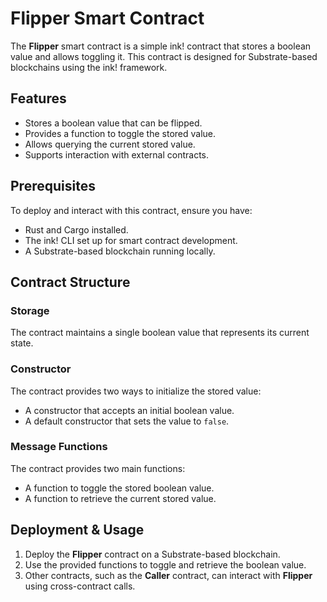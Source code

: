 # Flipper Smart Contract

The **Flipper** smart contract is a simple ink! contract that stores a boolean value and allows toggling it. This contract is designed for Substrate-based blockchains using the ink! framework.

## Features
- Stores a boolean value that can be flipped.
- Provides a function to toggle the stored value.
- Allows querying the current stored value.
- Supports interaction with external contracts.

## Prerequisites
To deploy and interact with this contract, ensure you have:
- Rust and Cargo installed.
- The ink! CLI set up for smart contract development.
- A Substrate-based blockchain running locally.

## Contract Structure

### Storage
The contract maintains a single boolean value that represents its current state. 

### Constructor
The contract provides two ways to initialize the stored value:
- A constructor that accepts an initial boolean value.
- A default constructor that sets the value to `false`.

### Message Functions
The contract provides two main functions:
- A function to toggle the stored boolean value.
- A function to retrieve the current stored value.

## Deployment & Usage

1. Deploy the **Flipper** contract on a Substrate-based blockchain.
2. Use the provided functions to toggle and retrieve the boolean value.
3. Other contracts, such as the **Caller** contract, can interact with **Flipper** using cross-contract calls.
